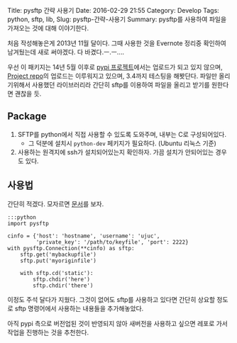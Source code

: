 Title: pysftp 간략 사용기
Date: 2016-02-29 21:55
Category: Develop
Tags: python, sftp, lib, 
Slug: pysftp-간략-사용기
Summary: pysftp를 사용하여 파일을 가져오는 것에 대해 이야기한다.

처음 작성해놓은게 2013년 11월 달이다. 그때 사용한 것을 Evernote 정리중 확인하여 남겨뒀는데 새로 써야겠다. 다 바겼다.ㅡ.ㅡ....

우선 이 패키지는 14년 5월 이후로 [pypi 프로젝트](https://pypi.python.org/pypi/pysftp)에서는 업로드가 되고 있지 않으며, [Project repo](https://bitbucket.org/dundeemt/pysftp)의 업로드는 이루워지고 있으며, 3.4까지 테스팅을 해봣단다. 파일만 올리기위해서 사용했던 라이브러리라 간단히 sftp를 이용하여 파일을 올리고 받기를 원한다면 괜찮을 듯.

## Package

1. SFTP를 python에서 직접 사용할 수 있도록 도와주며, 내부는 C로 구성되어있다.
	* 그 덕분에 설치시 `python-dev` 페키지가 필요하다. (Ubuntu 리눅스 기준)
2. 사용하는 원격지에 ssh가 설치되어있는지 확인하자. 가끔 설치가 안되어있는 경우도 있다.

## 사용법

간단히 적겠다. 모자르면 [문서](http://pysftp.readthedocs.org/en/release_0.2.8/cookbook.html)를 보자.

	:::python
	import pysftp

	cinfo = {'host': 'hostname', 'username': 'ujuc',
			 'private_key': '/path/to/keyfile', 'port': 2222}
	with pysftp.Connection(**cinfo) as sftp:
		sftp.get('mybackupfile')
		sftp.put('myoriginfile')

		with sftp.cd('static'):
			sftp.chdir('here')
			sftp.chdir('there')

이정도 주석 달다가 지웠다. 그것이 없어도 sftp를 사용하고 있다면 간단히 상요할 정도로 sftp 명령어에서 사용하는 내용들을 추가해놓았다.

아직 pypi 측으로 버전업된 것이 반영되지 않아 새버전을 사용하고 싶으면 레포로 가서 작업을 진행하는 것을 추천한다.

